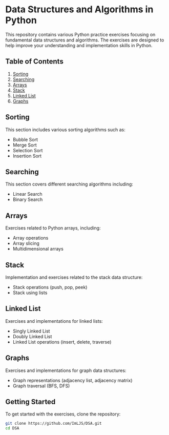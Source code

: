 # Data Structures and Algorithms in Python

This repository contains various Python practice exercises focusing on fundamental data structures and algorithms. The exercises are designed to help improve your understanding and implementation skills in Python.

## Table of Contents

1. [Sorting](#sorting)
2. [Searching](#searching)
3. [Arrays](#arrays)
4. [Stack](#stack)
5. [Linked List](#linked-list)
6. [Graphs](#graphs)

## Sorting

This section includes various sorting algorithms such as:
- Bubble Sort
- Merge Sort
- Selection Sort
- Insertion Sort

## Searching

This section covers different searching algorithms including:
- Linear Search
- Binary Search

## Arrays

Exercises related to Python arrays, including:
- Array operations
- Array slicing
- Multidimensional arrays

## Stack

Implementation and exercises related to the stack data structure:
- Stack operations (push, pop, peek)
- Stack using lists

## Linked List

Exercises and implementations for linked lists:
- Singly Linked List
- Doubly Linked List
- Linked List operations (insert, delete, traverse)

## Graphs

Exercises and implementations for graph data structures:
- Graph representations (adjacency list, adjacency matrix)
- Graph traversal (BFS, DFS)

## Getting Started

To get started with the exercises, clone the repository:

```sh
git clone https://github.com/ImLJS/DSA.git
cd DSA